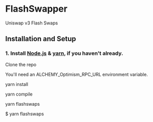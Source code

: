 # FlashSwapper
Uniswap v3 Flash Swaps

## Installation and Setup

### 1. Install [Node.js](https://nodejs.org/en/) & [yarn](https://classic.yarnpkg.com/en/docs/install/#windows-stable), if you haven't already.


Clone the repo


You'll need an ALCHEMY_Optimism_RPC_URL environment variable.

yarn install

yarn compile


yarn flashswaps

$ yarn flashswaps